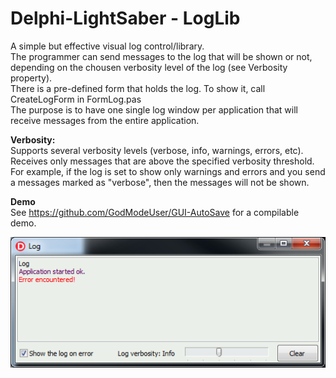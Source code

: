 # Delphi-LightSaber - LogLib

   A simple but effective visual log control/library.  
   The programmer can send messages to the log that will be shown or not, depending on the chousen verbosity level of the log (see Verbosity property).  
   There is a pre-defined form that holds the log. To show it, call CreateLogForm in FormLog.pas  
   The purpose is to have one single log window per application that will receive messages from the entire application.  

   **Verbosity:**  
     Supports several verbosity levels (verbose, info, warnings, errors, etc).  
     Receives only messages that are above the specified verbosity threshold.  
     For example, if the log is set to show only warnings and errors and you send a messages marked as "verbose", then the messages will not be shown.  

**Demo**  
See https://github.com/GodModeUser/GUI-AutoSave for a compilable demo.  

![](ScreenShot.png)
